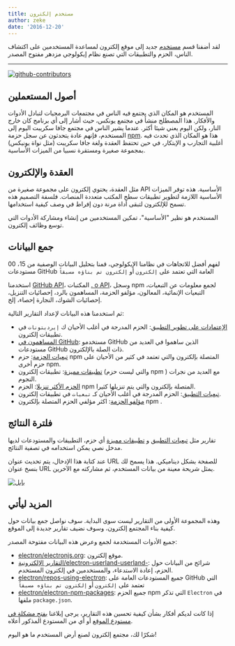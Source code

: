 ```yaml
---
title: مستخدم إلكترون
author: zeke
date: '2016-12-20'
---
```


لقد أضفنا قسم [مستخدم](https://electronjs.org/userland) جديد إلى موقع إلكترون لمساعدة المستخدمين على اكتشاف الناس، الحزم والتطبيقات التي تصنع نظام إيكولوجي مزدهر مفتوح المصدر.

---

[![github-contributors](https://cloud.githubusercontent.com/assets/2289/21205352/a873f86c-c210-11e6-9a92-1ef37dfc986b.png)](https://electronjs.org/userland)

## أصول المستعملين

المستخدم هو المكان الذي يجتمع فيه الناس في مجتمعات البرمجيات لتبادل الأدوات والأفكار. هذا المصطلح منشأ في مجتمع يونكس، حيث أشار إلى أي برنامج كان خارج النار، ولكن اليوم يعني شيئا أكثر. عندما يشير الناس في مجتمع جافا سكريبت اليوم إلى المستخدم، فإنهم عادة يتحدثون عن سجل حزمة [npm](http://npm.im). هذا هو المكان الذي تحدث فيه أغلبية التجارب و الإبتكار، في حين تحتفظ العقدة ولغة جافا سكريبت (مثل نواة يونيكس) بمجموعة صغيرة ومستقرة نسبيا من الميزات الأساسية.

## العقدة والإلكترون

مثل العقدة، يحتوي إلكترون على مجموعة صغيرة من API الأساسية. هذه توفر الميزات الأساسية اللازمة لتطوير تطبيقات سطح المكتب متعددة المنصات. فلسفة التصميم هذه تسمح للإلكترون لتبقى أداة مرنة دون إفراط في وصف كيفية استخدامها.

المستخدم هو نظير "الأساسية"، تمكين المستخدمين من إنشاء ومشاركة الأدوات التي توسع وظائف إلكترون.

## جمع البيانات

لفهم أفضل للاتجاهات في نظامنا الإيكولوجي، قمنا بتحليل البيانات الوصفية من 15، 00 مستودعات GitHub العامة التي تعتمد على `إلكترون` أو `إلكترون تم بناؤه مسبقاً`

استخدمنا [GitHub API](https://developer.github.com/v3/)، المكتبات [. o API](https://libraries.io/api)، وسجل npm لجمع معلومات عن التبعيات، التبعيات الإنمائية، المعالون، مؤلفو الحزمة، المساهمون بالرد، إحصائيات التنزيل، إحصائيات الشوك، النجارة إحصاء، إلخ.

ثم استخدمنا هذه البيانات لإعداد التقارير التالية:

- [الإعتمادات على تطوير التطبيق](https://electronjs.org/userland/dev_dependencies): الحزم المدرجة في أغلب الأحيان ك `إيرديتونات` في تطبيقات إلكترون.
- [المساهمون في GitHub](https://electronjs.org/userland/github_contributors): مستخدمو GitHub الذين ساهموا في العديد من مستودعات GitHub ذات الصلة بالإلكترون.
- [تبعيات الحزمة](https://electronjs.org/userland/package_dependencies): حزم npm المتصلة بإلكترون والتي تعتمد في كثير من الأحيان على حزم أخرى npm.
- [تطبيقات مميزة](https://electronjs.org/userland/starred_apps): تطبيقات إلكترون (والتي ليست حزم npm ) مع العديد من نجرات النجوم.
- [الحزم الأكثر تنزيلا](https://electronjs.org/userland/most_downloaded_packages): الحزم npm المتصلة بإلكترون والتي يتم تنزيلها كثيرا.
- [تبعيات التطبيق](https://electronjs.org/userland/dependencies): الحزم المدرجة في أغلب الأحيان كـ `تبعيات` في تطبيقات إلكترون.
- [مؤلفو الحزمة](https://electronjs.org/userland/package_authors): اكثر مؤلفي الحزم المتصلة بإلكترون npm .

## فلترة النتائج

تقارير مثل [تبعيات التطبيق](https://electronjs.org/userland/dependencies) و [تطبيقات مميزة](https://electronjs.org/userland/starred_apps) أي حزم، التطبيقات والمستودعات لديها مدخل نصي يمكن استخدامه في تصفية النتائج.

عند كتابة هذا الإدخال، يتم تحديث عنوان URL للصفحة بشكل ديناميكي. هذا يسمح لك بنسخ عنوان URL يمثل شريحة معينة من بيانات المستخدم، ثم مشاركته مع الآخرين.

[![بابل](https://cloud.githubusercontent.com/assets/2289/21328807/7bfa75e4-c5ea-11e6-8212-0e7988b367fd.png) ](https://electronjs.org/userland/dev_dependencies?q=babel%20preset)

## المزيد ليأتي

وهذه المجموعة الأولى من التقارير ليست سوى البداية. سوف نواصل جمع بيانات حول كيفية بناء المجتمع إلكترون، وسوف نضيف تقارير جديدة إلى الموقع.

جميع الأدوات المستخدمة لجمع وعرض هذه البيانات مفتوحة المصدر:

- [electron/electronjs.org](https://github.com/electron/electron.atom): موقع إلكترون.
- [التقارير الإلكترونية/electron-userland-userland-](https://github.com/electron/electron-userland-reports): شرائح من البيانات حول الحزم، إعادة الاستدعاء، والمستخدمين في إلكترون المستخدم.
- [electron/repos-using-electron](https://github.com/electron/repos-using-electron): جميع المستودعات العامة على GitHub التي تعتمد على `إلكترون` أو `إلكترون تم بناؤه مسبقاً`
- [electron/electron-npm-packages](https://github.com/zeke/electron-npm-packages): جميع الحزم npm التي تذكر `Electron` في ملفها `package.json`.

إذا كانت لديكم أفكار بشأن كيفية تحسين هذه التقارير، يرجى إبلاغنا [بفتح مشكلة في مستودع الموقع](https://github.com/electron/electronjs.org/issues/new) أو أي من المستودع المذكور أعلاه.

شكرًا لك، مجتمع إلكترون لصنع أرض المستخدم ما هو اليوم!

